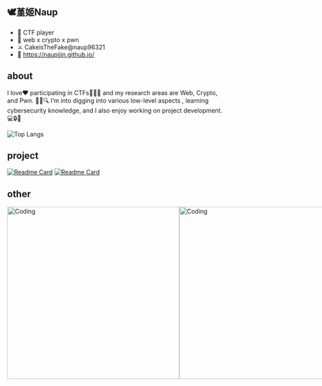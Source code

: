 ## 🕊️堇姬Naup

- 🎀 CTF player
- 🚩 web x crypto x pwn
- ⚔️ CakeisTheFake@naup96321
- 🌱 https://naupjjin.github.io/  

## about
I love❤ participating in CTFs🚩🚩🚩 and my research areas are Web, Crypto, and Pwn. 🕵️‍♂️🔍 I’m into digging into various low-level aspects
, learning cybersecurity knowledge, and I also enjoy working on project development. 💻🔒🚀

![Top Langs](https://github-readme-stats.vercel.app/api/top-langs/?username=Naupjjin&exclude_repo=github-readme-stats,Naupjjin.github.io)

## project
[![Readme Card](https://github-readme-stats.vercel.app/api/pin/?username=Naupjjin&repo=MyCTFLib)](https://github.com/Naupjjin/MyCTFLib)
[![Readme Card](https://github-readme-stats.vercel.app/api/pin/?username=Naupjjin&repo=THJCC-CTF-source-code)](https://github.com/Naupjjin/THJCC-CTF-source-code)

## other

<div style="display: flex; justify-content: space-between;">
    <img src="https://i.imgur.com/mk6kv4S.gif" alt="Coding" width="400" />
    <img src="https://media1.tenor.com/m/kR7OOCL-nroAAAAC/ryo-yamada-thumbs-up.gif" alt="Coding" width="400" />
</div>



<!--
**Naupjjin/Naupjjin** is a ✨ _special_ ✨ repository because its `README.md` (this file) appears on your GitHub profile.

Here are some ideas to get you started:

- 🔭 I’m currently working on ...
- 🌱 I’m currently learning ...
- 👯 I’m looking to collaborate on ...
- 🤔 I’m looking for help with ...
- 💬 Ask me about ...
- 📫 How to reach me: ...
- 😄 Pronouns: ...
- ⚡ Fun fact: ...
-->

